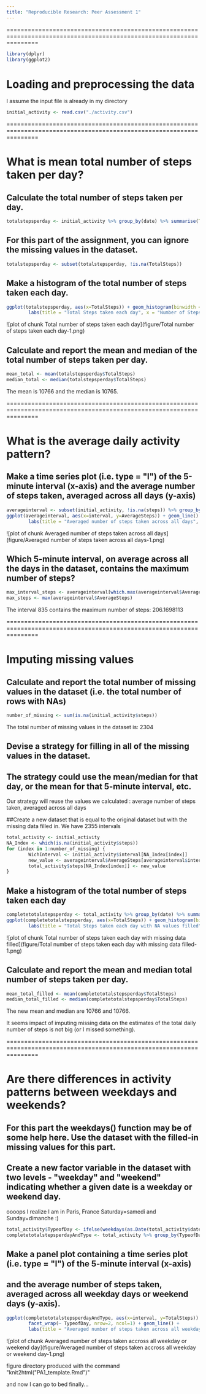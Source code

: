 ```yaml
---
title: "Reproducible Research: Peer Assessment 1"
---
```

=====================================================================================================================

```r
library(dplyr)
library(ggplot2)
```
# Loading and preprocessing the data

I assume the input file is already in my directory

```r
initial_activity <- read.csv("./activity.csv")
```

=====================================================================================================================

# What is mean total number of steps taken per day?

## Calculate the total number of steps taken per day.

```r
totalstepsperday <- initial_activity %>% group_by(date) %>% summarise(TotalSteps = sum(steps))
```

## For this part of the assignment, you can ignore the missing values in the dataset.

```r
totalstepsperday <- subset(totalstepsperday, !is.na(TotalSteps))
```

## Make a histogram of the total number of steps taken each day.

```r
ggplot(totalstepsperday, aes(x=TotalSteps)) + geom_histogram(binwidth = 400) +
        labs(title = "Total Steps taken each day", x = "Number of Steps", y = "Number of days (frequency)")
```

![plot of chunk Total number of steps taken each day](figure/Total number of steps taken each day-1.png) 

## Calculate and report the mean and median of the total number of steps taken per day.

```r
mean_total <- mean(totalstepsperday$TotalSteps)
median_total <- median(totalstepsperday$TotalSteps)
```

The mean is 10766 and the median is 10765.

=====================================================================================================================

# What is the average daily activity pattern?

## Make a time series plot (i.e. type = "l") of the 5-minute interval (x-axis) and the average number of steps taken, averaged across all days (y-axis)

```r
averageinterval <- subset(initial_activity, !is.na(steps)) %>% group_by(interval) %>% summarise(AverageSteps = mean(steps))
ggplot(averageinterval, aes(x=interval, y=AverageSteps)) + geom_line() +
        labs(title = "Averaged number of steps taken across all days", x = "5-minute intervals", y = "Averaged Steps")
```

![plot of chunk Averaged number of steps taken across all days](figure/Averaged number of steps taken across all days-1.png) 

## Which 5-minute interval, on average across all the days in the dataset, contains the maximum number of steps?

```r
max_interval_steps <- averageinterval[which.max(averageinterval$AverageSteps),1]
max_steps <- max(averageinterval$AverageSteps)
```
The interval 835 contains the maximum number of steps: 206.1698113

=====================================================================================================================

# Imputing missing values

## Calculate and report the total number of missing values in the dataset (i.e. the total number of rows with NAs)

```r
number_of_missing <- sum(is.na(initial_activity$steps))
```
The total number of missing values in the dataset is: 2304

## Devise a strategy for filling in all of the missing values in the dataset.
## The strategy could use the mean/median for that day, or the mean for that 5-minute interval, etc.
Our strategy will reuse the values we calculated : average number of steps taken, averaged across all days

##Create a new dataset that is equal to the original dataset but with the missing data filled in.
We have 2355 intervals


```r
total_activity <- initial_activity
NA_Index <- which(is.na(initial_activity$steps))
for (index in 1:number_of_missing) {
        WichInterval <- initial_activity$interval[NA_Index[index]]
        new_value <- averageinterval$AverageSteps[averageinterval$interval == WichInterval]
        total_activity$steps[NA_Index[index]] <- new_value
}       
```

## Make a histogram of the total number of steps taken each day

```r
completetotalstepsperday <- total_activity %>% group_by(date) %>% summarise(TotalSteps = sum(steps))
ggplot(completetotalstepsperday, aes(x=TotalSteps)) + geom_histogram(binwidth = 400) +
        labs(title = "Total Steps taken each day with NA values filled", x = "Number of Steps", y = "Number of days (frequency)")
```

![plot of chunk Total number of steps taken each day with missing data filled](figure/Total number of steps taken each day with missing data filled-1.png) 

## Calculate and report the mean and median total number of steps taken per day.

```r
mean_total_filled <- mean(completetotalstepsperday$TotalSteps)
median_total_filled <- median(completetotalstepsperday$TotalSteps)
```

The new mean and median are 10766 and 10766.

It seems impact of imputing missing data on the estimates of the total daily number of steps is not big (or I missed something).

=====================================================================================================================

# Are there differences in activity patterns between weekdays and weekends?

## For this part the weekdays() function may be of some help here. Use the dataset with the filled-in missing values for this part.
## Create a new factor variable in the dataset with two levels - "weekday" and "weekend" indicating whether a given date is a weekday or weekend day.
oooops I realize I am in Paris, France Saturday=samedi and Sunday=dimanche :)

```r
total_activity$TypeofDay <- ifelse(weekdays(as.Date(total_activity$date)) %in% c("samedi","dimanche"), "Weekend","Weekday")
completetotalstepsperdayAndType <- total_activity %>% group_by(TypeofDay,interval) %>% summarise(TotalSteps = sum(steps))
```

## Make a panel plot containing a time series plot (i.e. type = "l") of the 5-minute interval (x-axis) 
## and the average number of steps taken, averaged across all weekday days or weekend days (y-axis).

```r
ggplot(completetotalstepsperdayAndType, aes(x=interval, y=TotalSteps)) +
        facet_wrap(~ TypeofDay, nrow=2, ncol=1) + geom_line() +
        labs(title = "Averaged number of steps taken across all weekday days or weekend days", x = "5-minute intervals", y = "Number of Steps")
```

![plot of chunk Averaged number of steps taken accross all weekday or weekend day](figure/Averaged number of steps taken accross all weekday or weekend day-1.png) 

figure directory produced with the command "knit2html("PA1_template.Rmd")"

and now I can go to bed finally...
